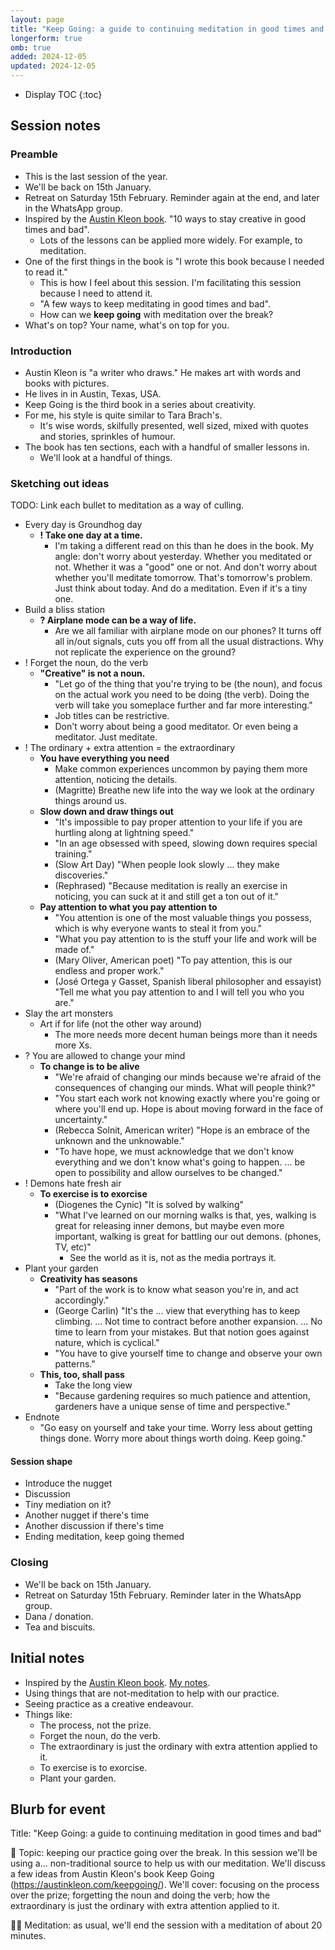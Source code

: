 ```yaml
---
layout: page
title: "Keep Going: a guide to continuing meditation in good times and bad (OMB session)"
longerform: true
omb: true
added: 2024-12-05
updated: 2024-12-05
---
```


* Display TOC
{:toc}

## Session notes

### Preamble

- This is the last session of the year.
- We'll be back on 15th January.
- Retreat on Saturday 15th February. Reminder again at the end, and later in the WhatsApp group.
- Inspired by the [Austin Kleon book](https://austinkleon.com/keepgoing/). "10 ways to stay creative in good times and bad".
    - Lots of the lessons can be applied more widely. For example, to meditation.
- One of the first things in the book is "I wrote this book because I needed to read it."
    - This is how I feel about this session. I'm facilitating this session because I need to attend it.
    - "A few ways to keep meditating in good times and bad".
    - How can we **keep going** with meditation over the break?
- What's on top? Your name, what's on top for you.

### Introduction

- Austin Kleon is "a writer who draws." He makes art with words and books with pictures.
- He lives in in Austin, Texas, USA.
- Keep Going is the third book in a series about creativity.
- For me, his style is quite similar to Tara Brach's.
    - It's wise words, skilfully presented, well sized, mixed with quotes and stories, sprinkles of humour.
- The book has ten sections, each with a handful of smaller lessons in.
    - We'll look at a handful of things.

### Sketching out ideas

TODO: Link each bullet to meditation as a way of culling.

- Every day is Groundhog day
    - **! Take one day at a time.**
        - I'm taking a different read on this than he does in the book. My angle: don't worry about yesterday. Whether you meditated or not. Whether it was a "good" one or not. And don't worry about whether you'll meditate tomorrow. That's tomorrow's problem. Just think about today. And do a meditation. Even if it's a tiny one.
-  Build a bliss station
    - **? Airplane mode can be a way of life.**
        - Are we all familiar with airplane mode on our phones? It turns off all in/out signals, cuts you off from all the usual distractions. Why not replicate the experience on the ground?
- ! Forget the noun, do the verb
    - **"Creative" is not a noun.**
        - "Let go of the thing that you're trying to be (the noun), and focus on the actual work you need to be doing (the verb). Doing the verb will take you someplace further and far more interesting."
        - Job titles can be restrictive.
        - Don't worry about being a good meditator. Or even being a meditator. Just meditate.
- ! The ordinary + extra attention = the extraordinary
    - **You have everything you need**
        - Make common experiences uncommon by paying them more attention, noticing the details.
        - (Magritte) Breathe new life into the way we look at the ordinary things around us.
    - **Slow down and draw things out**
        - "It's impossible to pay proper attention to your life if you are hurtling along at lightning speed."
        - "In an age obsessed with speed, slowing down requires special training."
        - (Slow Art Day) "When people look slowly ...  they make discoveries."
        - (Rephrased) "Because meditation is really an exercise in noticing, you can suck at it and still get a ton out of it."
    - **Pay attention to what you pay attention to**
        - "You attention is one of the most valuable things you possess, which is why everyone wants to steal it from you."
        - "What you pay attention to is the stuff your life and work will be made of."
        - (Mary Oliver, American poet) "To pay attention, this is our endless and proper work."
        - (José Ortega y Gasset, Spanish liberal philosopher and essayist) "Tell me what you pay attention to and I will tell you who you are."
- Slay the art monsters
    - Art if for life (not the other way around)
        - The more needs more decent human beings more than it needs more Xs.
- ? You are allowed to change your mind
    - **To change is to be alive**
        - "We're afraid of changing our minds because we're afraid of the consequences of changing our minds. What will people think?"
        - "You start each work not knowing exactly where you're going or where you'll end up. Hope is about moving forward in the face of uncertainty." 
        - (Rebecca Solnit, American writer) "Hope is an embrace of the unknown and the unknowable."
        - "To have hope, we must acknowledge that we don't know everything and we don't know what's going to happen. ... be open to possibility and allow ourselves to be changed."
- ! Demons hate fresh air
    - **To exercise is to exorcise**
        - (Diogenes the Cynic) "It is solved by walking"
        - "What I've learned on our morning walks is that, yes, walking is great for releasing inner demons, but maybe even more important, walking is great for battling our out demons. (phones, TV, etc)"
            - See the world as it is, not as the media portrays it.
- Plant your garden
    - **Creativity has seasons**
        - "Part of the work is to know what season you're in, and act accordingly."
        - (George Carlin) "It's the ... view that everything has to keep climbing. ... Not time to contract before another expansion. ... No time to learn from your mistakes. But that notion goes against nature, which is cyclical."
        - "You have to give yourself time to change and observe your own patterns."
    - **This, too, shall pass**
        - Take the long view
        - "Because gardening requires so much patience and attention, gardeners have a unique sense of time and perspective."
- Endnote
    - "Go easy on yourself and take your time. Worry less about getting things done. Worry more about things worth doing. Keep going."

#### Session shape

- Introduce the nugget
- Discussion
- Tiny mediation on it?
- Another nugget if there's time
- Another discussion if there's time
- Ending meditation, keep going themed

### Closing

- We'll be back on 15th January.
- Retreat on Saturday 15th February. Reminder later in the WhatsApp group.
- Dana / donation.
- Tea and biscuits.

## Initial notes

- Inspired by the [Austin Kleon book](https://austinkleon.com/keepgoing/). [My notes](https://stevebarnett.me/notes/process/keep%20going.jpg).
- Using things that are not-meditation to help with our practice.
- Seeing practice as a creative endeavour.
- Things like:
    - The process, not the prize.
    - Forget the noun, do the verb.
    - The extraordinary is just the ordinary with extra attention applied to it.
    - To exercise is to exorcise.
    - Plant your garden.

## Blurb for event

Title: "Keep Going: a guide to continuing meditation in good times and bad"

📘 Topic: keeping our practice going over the break. In this session we'll be using a... non-traditional source to help us with our meditation. We'll discuss a few ideas from Austin Kleon's book Keep Going (https://austinkleon.com/keepgoing/). We'll cover: focusing on the process over the prize; forgetting the noun and doing the verb; how the extraordinary is just the ordinary with extra attention applied to it.

🧘‍♀️ Meditation: as usual, we'll end the session with a meditation of about 20 minutes.